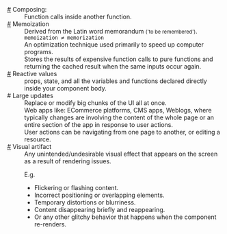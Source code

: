 <dl>
  <dt id="composingGlossary">
    <a href="#composingGlossary">#</a>
    Composing:
  </dt>
  <dd>Function calls inside another function.</dd>
  <dt id="memoizationGlossary">
    <a href="#memoizationGlossary">#</a>
    Memoization
  </dt>
  <dd>Derived from the Latin word memorandum <small>('to be remembered')</small>.</dd>
  <dd><code>memoization &NotEqual; memorization</code></dd>
  <dd>An optimization technique used primarily to speed up computer programs.</dd>
  <dd>
    Stores the results of expensive function calls to pure functions and returning the cached result when the same inputs occur again.
  </dd>
  <dt id="reactiveValuesGlossary">
    <a href="#reactiveValuesGlossary">#</a>
    Reactive values
  </dt>
  <dd>
    props, state, and all the variables and functions declared directly inside your component body.
  </dd>
  <dt id="webAppsWithLargeUpdates">
    </a href="#webAppsWithLargeUpdates">#</a>
    Large updates
  </dt>
  <dd>Replace or modify big chunks of the UI all at once.</dd>
  <dd>
    Web apps like: ECommerce platforms, CMS apps, Weblogs, where typically changes are involving the content of the whole page or an entire section of the app in response to user actions.
  </dd>
  <dd>User actions can be navigating from one page to another, or editing a resource.</dd>
  <dt id="visualArtifactGlossary">
    <a href="#visualArtifactGlossary">#</a>
    Visual artifact
  </dt>
  <dd>
    Any unintended/undesirable visual effect that appears on the screen as a result of rendering issues.
  </dd>
  <dd>
    <p>E.g.</p>
    <ul>
      <li>Flickering or flashing content.</li>
      <li>Incorrect positioning or overlapping elements.</li>
      <li>Temporary distortions or blurriness.</li>
      <li>Content disappearing briefly and reappearing.</li>
      <li>Or any other glitchy behavior that happens when the component re-renders.</li>
    </ul>
  </dd>
</dl>

